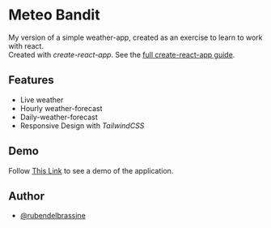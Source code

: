 
# Meteo Bandit

My version of a simple weather-app, created as an exercise to learn to work with react.  
Created with *create-react-app*. See the [full create-react-app guide](https://github.com/facebookincubator/create-react-app/blob/master/packages/react-scripts/template/README.md).


## Features

- Live weather 
- Hourly weather-forecast
- Daily-weather-forecast
- Responsive Design with *TailwindCSS*


## Demo

Follow [This Link](https://meteobandit-by-ruben.netlify.app/) to see a demo of the application.


## Author

- [@rubendelbrassine](https://github.com/RubenDelb)

